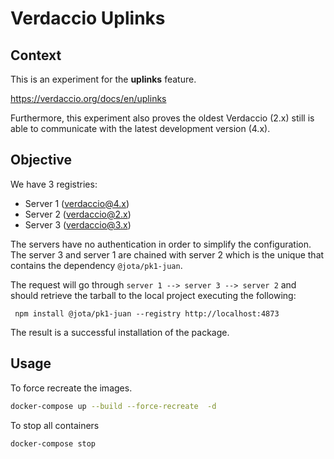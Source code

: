 # Verdaccio Uplinks

## Context

This is an experiment for the **uplinks** feature.

https://verdaccio.org/docs/en/uplinks

Furthermore, this experiment also proves the oldest Verdaccio (2.x) still is able to communicate with the latest development version (4.x).

## Objective

We have 3 registries:

- Server 1 (verdaccio@4.x)
- Server 2 (verdaccio@2.x)
- Server 3 (verdaccio@3.x)

The servers have no authentication in order to simplify the configuration. The server 3 and server 1 are chained with server 2 which is the unique that contains the dependency `@jota/pk1-juan`.

The request will go through `server 1 --> server 3 --> server 2` and should retrieve the tarball to the local project executing the following:

```
 npm install @jota/pk1-juan --registry http://localhost:4873
```

The result is a successful installation of the package.

## Usage

To force recreate the images.

```bash
docker-compose up --build --force-recreate  -d
```

To stop all containers

```bash
docker-compose stop
```
